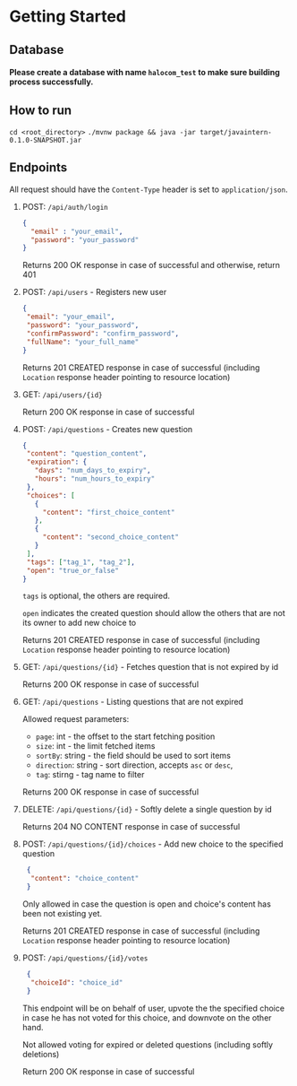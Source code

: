 # Getting Started

## Database 

#### Please create a database with name `halocom_test` to make sure building process successfully.

## How to run

`cd <root_directory>`
`./mvnw package && java -jar target/javaintern-0.1.0-SNAPSHOT.jar`

## Endpoints

All request should have the `Content-Type` header is set to `application/json`.

1. POST: `/api/auth/login`
   ```json
   {
     "email" : "your_email",
     "password": "your_password"
   }
   ```
   
   Returns 200 OK response in case of successful and otherwise, return 401
   
2. POST: `/api/users` - Registers new user
    ```json
    {
     "email": "your_email",
     "password": "your_password",
     "confirmPassword": "confirm_password",
     "fullName": "your_full_name"
    }
    ``` 
   
   Returns 201 CREATED response in case of successful (including `Location` response header pointing to resource location)
   
3. GET: `/api/users/{id}`
    
   Return 200 OK response in case of successful
   
4. POST: `/api/questions` - Creates new question
    ```json
    {
     "content": "question_content",
     "expiration": {
       "days": "num_days_to_expiry",
       "hours": "num_hours_to_expiry"
     },
     "choices": [
       {
         "content": "first_choice_content"
       },
       {
         "content": "second_choice_content"
       }
     ],
     "tags": ["tag_1", "tag_2"],
     "open": "true_or_false"
    }
    ```
   `tags` is optional, the others are required.
   
   `open` indicates the created question should allow the others that are not its owner to add new choice to
   
   Returns 201 CREATED response in case of successful (including `Location` response header pointing to resource location)
   
5. GET: `/api/questions/{id}` - Fetches question that is not expired by id
    
   Returns 200 OK response in case of successful
   
6. GET: `/api/questions` - Listing questions that are not expired

   Allowed request parameters:
   - `page`: int - the offset to the start fetching position
   - `size`: int - the limit fetched items
   - `sortBy`: string - the field should be used to sort items
   - `direction`: string - sort direction, accepts `asc` or `desc`,
   - `tag`: stirng - tag name to filter
   
   Returns 200 OK response in case of successful
   
7. DELETE: `/api/questions/{id}` - Softly delete a single question by id

   Returns 204 NO CONTENT response in case of successful
   
8. POST: `/api/questions/{id}/choices` - Add new choice to the specified question

   ```json
    {
     "content": "choice_content"
    }
   ```
   
   Only allowed in case the question is open and choice's content has been not existing yet.
   
   Returns 201 CREATED response in case of successful (including `Location` response header pointing to resource location)
   
9. POST: `/api/questions/{id}/votes`

   ```json
    {
     "choiceId": "choice_id"
    }
    ```
   
   This endpoint will be on behalf of user, upvote the the specified choice in case he has not voted for this choice,
   and downvote on the other hand.
   
   Not allowed voting for expired or deleted questions (including softly deletions)
   
   Return 200 OK response in case of successful
   
  
   
